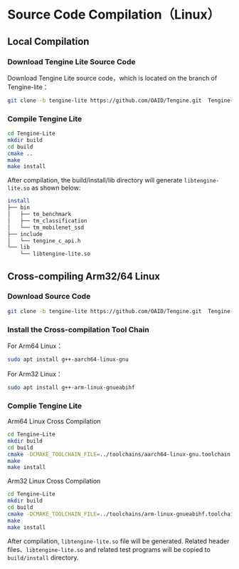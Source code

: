# Source Code Compilation（Linux）

## Local Compilation

### Download Tengine Lite Source Code

Download Tengine Lite source code，which is located on the branch of Tengine-lite：

```bash
git clone -b tengine-lite https://github.com/OAID/Tengine.git  Tengine-Lite
```

### Compile Tengine Lite

```bash
cd Tengine-Lite
mkdir build 
cd build
cmake ..
make
make install
```

After compilation, the build/install/lib directory will generate `libtengine-lite.so` as shown below:

```bash
install
├── bin
│   ├── tm_benchmark
│   ├── tm_classification
│   └── tm_mobilenet_ssd
├── include
│   └── tengine_c_api.h
└── lib
    └── libtengine-lite.so
```

## Cross-compiling Arm32/64 Linux

### Download Source Code

```bash
git clone -b tengine-lite https://github.com/OAID/Tengine.git  Tengine-Lite
```

### Install the Cross-compilation Tool Chain

For Arm64 Linux：

```bash
sudo apt install g++-aarch64-linux-gnu
```

For Arm32 Linux：

```bash
sudo apt install g++-arm-linux-gnueabihf
```

### Complie Tengine Lite

Arm64 Linux Cross Compilation

```bash
cd Tengine-Lite
mkdir build 
cd build
cmake -DCMAKE_TOOLCHAIN_FILE=../toolchains/aarch64-linux-gnu.toolchain.cmake ..
make
make install
```

Arm32 Linux Cross Compilation

```bash
cd Tengine-Lite
mkdir build 
cd build
cmake -DCMAKE_TOOLCHAIN_FILE=../toolchains/arm-linux-gnueabihf.toolchain.cmake ..
make
make install
```

After compilation,  `libtengine-lite.so` file will be generated. Related header files、`libtengine-lite.so`  and related test programs will be copied to `build/install` directory.

